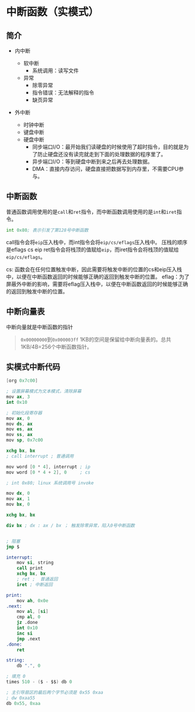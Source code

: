 # 中断函数（实模式）

## 简介

- 内中断
    - 软中断
        - 系统调用：读写文件
    - 异常
        - 除零异常
        - 指令错误：无法解释的指令
        - 缺页异常

- 外中断
    - 时钟中断
    - 键盘中断
    - 硬盘中断
        - 同步端口I/O：最开始我们读硬盘的时候使用了超时指令，目的就是为了防止硬盘还没有读完就走到下面的处理数据的程序里了。
        - 异步端口I/O：等到硬盘中断到来之后再去处理数据。
        - DMA：直接内存访问，硬盘直接把数据写到内存里，不需要CPU参与。

## 中断函数

普通函数调用使用的是`call`和`ret`指令，而中断函数调用使用的是`int`和`iret`指令。

```asm
int 0x80; 表示引发了第128号中断函数
```

call指令会将`eip`压入栈中，而int指令会将`eip/cs/eflags`压入栈中。 压栈的顺序是eflags cs eip
ret指令会将栈顶的值赋给`eip`，而iret指令会将栈顶的值赋给`eip/cs/eflags`。

cs: 函数会在任何位置触发中断，因此需要将触发中断的位置的cs和eip压入栈中，以便在中断函数返回的时候能够正确的返回到触发中断的位置。
eflag：为了屏蔽外中断的影响，需要将eflag压入栈中，以便在中断函数返回的时候能够正确的返回到触发中断的位置。

## 中断向量表

中断向量就是中断函数的指针

> `0x00000000`到`0x000003ff` 1KB的空间是保留给中断向量表的。总共1KB/4B=256个中断函数指针。

## 实模式中断代码

```s
[org 0x7c00]

; 设置屏幕模式为文本模式，清除屏幕
mov ax, 3
int 0x10

; 初始化段寄存器
mov ax, 0
mov ds, ax
mov es, ax
mov ss, ax
mov sp, 0x7c00

xchg bx, bx
; call interrupt ; 普通调用

mov word [0 * 4], interrupt ; ip
mov word [0 * 4 + 2], 0     ; cs

; int 0x80; linux 系统调用号 invoke

mov dx, 0
mov ax, 1
mov bx, 0

xchg bx, bx

div bx ; dx : ax / bx ； 触发除零异常，陷入0号中断函数


; 阻塞
jmp $

interrupt:
    mov si, string
    call print
    xchg bx, bx
    ; ret ;  普通返回
    iret ; 中断返回

print:
    mov ah, 0x0e
.next:
    mov al, [si]
    cmp al, 0
    jz .done
    int 0x10
    inc si
    jmp .next
.done:
    ret

string:
    db ".", 0

; 填充 0
times 510 - ($ - $$) db 0

; 主引导扇区的最后两个字节必须是 0x55 0xaa
; dw 0xaa55
db 0x55, 0xaa
```

